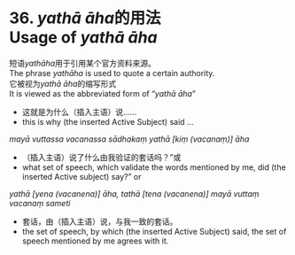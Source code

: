 # **36. *yathā āha*的用法<br>Usage of** *yathā āha* 

短语*yathāha*用于引用某个官方资料来源。<br>
The phrase *yathāha* is used to quote a certain authority.<br>
它被视为*yathā āha*的缩写形式<br>
It is viewed as the abbreviated form of “*yathā āha*”
- 这就是为什么（插入主语）说……
- this is why (the inserted Active Subject) said …

*mayā vuttassa vacanassa sādhakaṃ yathā [kiṃ (vacanaṃ)] āha*<br>
- （插入主语）说了什么由我验证的套话吗？”或
- what set of speech, which validate the words mentioned by me, did (the inserted Active subject) say?” or 

*yathā [yena (vacanena)] āha, tathā [tena (vacanena)] mayā vuttaṃ vacanaṃ sameti*
- 套话，由（插入主语）说，与我一致的套话。
- the set of speech, by which (the inserted Active Subject) said, the set of speech mentioned by me agrees with it.